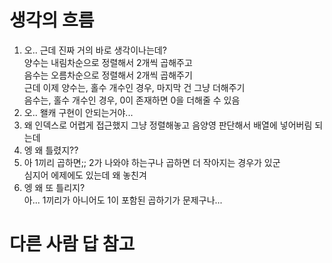 # 생각의 흐름
1. 오.. 근데 진짜 거의 바로 생각이나는데?<br>
양수는 내림차순으로 정렬해서 2개씩 곱해주고<br>
음수는 오름차순으로 정렬해서 2개씩 곱해주기<br>
근데 이제 양수는, 홀수 개수인 경우, 마지막 건 그냥 더해주기<br>
음수는, 홀수 개수인 경우, 0이 존재하면 0을 더해줄 수 있음
2. 오.. 왤캐 구현이 안되는거야...
3. 왜 인덱스로 어렵게 접근했지 그냥 정렬해놓고 음양영 판단해서 배열에 넣어버림 되는데
4. 엥 왜 틀렸지??
5. 아 1끼리 곱하면;; 2가 나와야 하는구나 곱하면 더 작아지는 경우가 있군<br>
심지어 에제에도 있는데 왜 놓친겨
6. 엥 왜 또 틀리지?<br>
아... 1끼리가 아니어도 1이 포함된 곱하기가 문제구나...

# 다른 사람 답 참고
